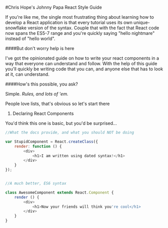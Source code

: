 #Chris Hope's Johnny Papa React Style Guide

If you're like me, the single most frustrating thing about learning how to develop a React application is that every tutorial uses its own unique-snowflake version of the syntax. Couple that with the fact that React code now spans the ES5-7 range and you're quickly saying "hello nightmare" instead of "hello world".

####But don't worry help is here

I've got the opinionated guide on how to write your react components in a way that everyone can understand and follow.  With the help of this guide you'll quickly be writing code that you can, and anyone else that has to look at it, can understand.

####How's this possible, you ask?

Simple. *Rules, and lots of 'em.*

People love lists, that's obvious so let's start there

1. Declaring React Components

You'd think this one is basic, but you'd be surprised...

```javascript
//What the docs provide, and what you should NOT be doing

var StupidComponent = React.createClass({
	render: function () {
		<div>
			<h1>I am written using dated syntax!</h1>
		</div>
	}
});


//A much better, ES6 syntax

class AwesomeComponent extends React.Component {
	render () {
		<div>
			<h1>Now your friends will think you're cool</h1>
		</div>
	}
}
```
